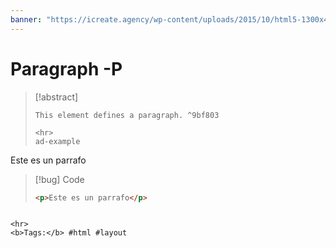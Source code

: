 ```yaml
---
banner: "https://icreate.agency/wp-content/uploads/2015/10/html5-1300x470.gif"
---
```

# Paragraph -P
> [!abstract]
> ````
> This element defines a paragraph. ^9bf803
> 
> <hr>
> ad-example
<p>Este es un parrafo</p>

> [!bug] Code
> ~~~html
> <p>Este es un parrafo</p>
> ~~~


````

<hr>
<b>Tags:</b> #html #layout
